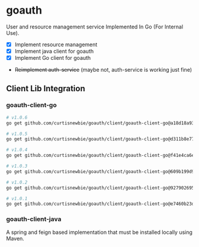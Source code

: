 # goauth

User and resource management service Implemented In Go (For Internal Use).

- [x] Implement resource management
- [x] Implement java client for goauth
- [x] Implement Go client for goauth
- ~~Reimplement auth-service~~ (maybe not, auth-service is working just fine)

## Client Lib Integration

### goauth-client-go

```sh
# v1.0.6
go get github.com/curtisnewbie/goauth/client/goauth-client-go@a18d18a930c5

# v1.0.5
go get github.com/curtisnewbie/goauth/client/goauth-client-go@d311b8e77778

# v1.0.4
go get github.com/curtisnewbie/goauth/client/goauth-client-go@f41e4ca6eaba

# v1.0.3
go get github.com/curtisnewbie/goauth/client/goauth-client-go@609b199d9b07

# v1.0.2
go get github.com/curtisnewbie/goauth/client/goauth-client-go@927902695f12

# v1.0.1
go get github.com/curtisnewbie/goauth/client/goauth-client-go@e7460b23dbaa
```

### goauth-client-java

A spring and feign based implementation that must be installed locally using Maven.

